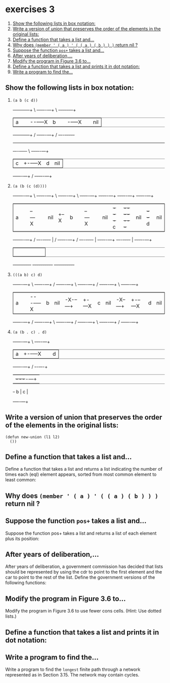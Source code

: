 

# exercises 3

1.  [Show the following lists in box notation:](#org9cb24dd)
2.  [Write a version of union that preserves the order of the elements in the original lists:](#org5cf547d)
3.  [Define a function that takes a list and&#x2026;](#orgefa2544)
4.  [Why does `(member ' ( a ) ' ( ( a ) ( b ) ) )` return nil ?](#orgaa2c8c2)
5.  [Suppose the function `pos+` takes a list and&#x2026;](#org4e39146)
6.  [After years of deliberation,&#x2026;](#org7c8a367)
7.  [Modify the program in Figure 3.6 to&#x2026;](#orga54b58e)
8.  [Define a function that takes a list and prints it in dot notation:](#org032207f)
9.  [Write a program to find the&#x2026;](#org4633919)


<a id="org9cb24dd"></a>

## Show the following lists in box notation:

1.  `(a b (c d))`
    
    <del>-----</del>&#x2013;&#x2014;+      \\ <del>----</del>-&#x2014;+     \\ <del>----</del>&#x2013;&#x2014;+
    
    <table border="2" cellspacing="0" cellpadding="6" rules="groups" frame="hsides">
    
    
    <colgroup>
    <col  class="org-left" />
    
    <col  class="org-left" />
    
    <col  class="org-left" />
    
    <col  class="org-left" />
    
    <col  class="org-left" />
    
    <col  class="org-left" />
    
    <col  class="org-left" />
    
    <col  class="org-left" />
    </colgroup>
    <tbody>
    <tr>
    <td class="org-left">a</td>
    <td class="org-left">&#xa0;</td>
    <td class="org-left">--&#x2013;&#x2014;X</td>
    <td class="org-left">b</td>
    <td class="org-left">&#xa0;</td>
    <td class="org-left">-&#x2013;&#x2014;X</td>
    <td class="org-left">&#xa0;</td>
    <td class="org-left">nil</td>
    </tr>
    </tbody>
    </table>
    
    <del>-----</del>&#x2013;&#x2014;+      / <del>----</del>-&#x2014;+     / <del>--</del>-<del>-----</del>
    
    <table border="2" cellspacing="0" cellpadding="6" rules="groups" frame="hsides">
    
    
    <tbody>
    <tr>
    </tr>
    </tbody>
    </table>
    
    <del>--</del>-<del>----</del>     \\ <del>----</del>-&#x2014;+
    
    <table border="2" cellspacing="0" cellpadding="6" rules="groups" frame="hsides">
    
    
    <colgroup>
    <col  class="org-left" />
    
    <col  class="org-left" />
    
    <col  class="org-left" />
    
    <col  class="org-left" />
    </colgroup>
    <tbody>
    <tr>
    <td class="org-left">c</td>
    <td class="org-left">+-&#x2013;&#x2014;X</td>
    <td class="org-left">d</td>
    <td class="org-left">nil</td>
    </tr>
    </tbody>
    </table>
    
    <del>----</del>-&#x2014;+     / <del>----</del>-&#x2014;+

2.  `(a (b (c (d))))`
    
    <del>-----</del>-&#x2014;+    \\ <del>----</del>-&#x2014;+    \\ <del>----</del>-&#x2014;+    \\ <del>----</del>-&#x2014;+       <del>----</del>-&#x2014;+       <del>----</del>-&#x2014;+      <del>----</del>-&#x2014;+
    
    <table border="2" cellspacing="0" cellpadding="6" rules="groups" frame="hsides">
    
    
    <colgroup>
    <col  class="org-left" />
    
    <col  class="org-left" />
    
    <col  class="org-left" />
    
    <col  class="org-left" />
    
    <col  class="org-left" />
    
    <col  class="org-left" />
    
    <col  class="org-left" />
    
    <col  class="org-left" />
    
    <col  class="org-left" />
    
    <col  class="org-left" />
    
    <col  class="org-left" />
    
    <col  class="org-left" />
    
    <col  class="org-left" />
    
    <col  class="org-left" />
    
    <col  class="org-left" />
    
    <col  class="org-left" />
    </colgroup>
    <tbody>
    <tr>
    <td class="org-left">a</td>
    <td class="org-left">&#xa0;</td>
    <td class="org-left">&#x2013;&#x2014;X</td>
    <td class="org-left">&#xa0;</td>
    <td class="org-left">nil</td>
    <td class="org-left">+&#x2013;X</td>
    <td class="org-left">b</td>
    <td class="org-left">&#xa0;</td>
    <td class="org-left">&#x2013;&#x2014;X</td>
    <td class="org-left">&#xa0;</td>
    <td class="org-left">nil</td>
    <td class="org-left"><del>---</del>  c</td>
    <td class="org-left"><del>-------</del></td>
    <td class="org-left">nil</td>
    <td class="org-left"><del>--</del> d</td>
    <td class="org-left">nil</td>
    </tr>
    </tbody>
    </table>
    
    <del>-----</del>-&#x2014;+    / <del>--</del>-<del>----</del>  | / <del>----</del>-&#x2014;+    / <del>--</del>-<del>----</del>   |   <del>----</del>-&#x2014;+       <del>--</del>-<del>----</del>   |  <del>----</del>-&#x2014;+
    
    <table border="2" cellspacing="0" cellpadding="6" rules="groups" frame="hsides">
    
    
    <colgroup>
    <col  class="org-left" />
    
    <col  class="org-left" />
    
    <col  class="org-left" />
    
    <col  class="org-left" />
    
    <col  class="org-left" />
    </colgroup>
    <tbody>
    <tr>
    <td class="org-left">&#xa0;</td>
    <td class="org-left">&#xa0;</td>
    <td class="org-left">&#xa0;</td>
    <td class="org-left">&#xa0;</td>
    <td class="org-left">&#xa0;</td>
    </tr>
    </tbody>
    </table>
    
    <del>---------</del>                       <del>----------</del>                        <del>----------</del>
3.  `(((a b) c) d)`
    
    <del>----</del>-&#x2014;+       \\ <del>----</del>-&#x2014;+  /     <del>----</del>-&#x2014;+   \\ <del>----</del>-&#x2014;+  /    <del>----</del>-&#x2014;+     \\  <del>----</del>-&#x2014;+
    
    <table border="2" cellspacing="0" cellpadding="6" rules="groups" frame="hsides">
    
    
    <colgroup>
    <col  class="org-left" />
    
    <col  class="org-left" />
    
    <col  class="org-left" />
    
    <col  class="org-left" />
    
    <col  class="org-left" />
    
    <col  class="org-left" />
    
    <col  class="org-left" />
    
    <col  class="org-left" />
    
    <col  class="org-left" />
    
    <col  class="org-left" />
    
    <col  class="org-left" />
    
    <col  class="org-left" />
    
    <col  class="org-left" />
    </colgroup>
    <tbody>
    <tr>
    <td class="org-left">a</td>
    <td class="org-left">&#xa0;</td>
    <td class="org-left">---&#x2013;&#x2014;X</td>
    <td class="org-left">b</td>
    <td class="org-left">nil</td>
    <td class="org-left">-X-&#x2013;&#x2014;+</td>
    <td class="org-left">+-&#x2014;X</td>
    <td class="org-left">c</td>
    <td class="org-left">nil</td>
    <td class="org-left">-X&#x2013;&#x2014;+</td>
    <td class="org-left">+-&#x2013;&#x2014;X</td>
    <td class="org-left">d</td>
    <td class="org-left">nil</td>
    </tr>
    </tbody>
    </table>
    
    <del>----</del>-&#x2014;+       / <del>----</del>-&#x2014;+  \\     <del>----</del>-&#x2014;+   / <del>----</del>-&#x2014;+  \\    <del>----</del>-&#x2014;+     /  <del>----</del>-&#x2014;+

4.  `(a (b . c) . d)`
    
    <del>----</del>-&#x2014;+     \\ <del>---</del>-&#x2014;+
    
    <table border="2" cellspacing="0" cellpadding="6" rules="groups" frame="hsides">
    
    
    <colgroup>
    <col  class="org-left" />
    
    <col  class="org-left" />
    
    <col  class="org-left" />
    
    <col  class="org-left" />
    </colgroup>
    <tbody>
    <tr>
    <td class="org-left">a</td>
    <td class="org-left">+-&#x2013;&#x2014;X</td>
    <td class="org-left">&#xa0;</td>
    <td class="org-left">d</td>
    </tr>
    </tbody>
    </table>
    
    <del>----</del>-&#x2014;+     / <del>-</del>-<del>--</del>-+
    
    <table border="2" cellspacing="0" cellpadding="6" rules="groups" frame="hsides">
    
    
    <tbody>
    <tr>
    </tr>
    </tbody>
    
    
    <tr>
    <td class="org-left"><del>---</del>-&#x2014;+</td>
    </tr>
    </tbody>
    </table>
    
    <del>-</del> b |  c |
    
    <del>---</del>-&#x2014;+


<a id="org5cf547d"></a>

## Write a version of union that preserves the order of the elements in the original lists:

    (defun new-union (l1 l2)
      ())


<a id="orgefa2544"></a>

## Define a function that takes a list and&#x2026;

Define a function that takes a list and returns a list indicating the
number of times each (eql) element appears, sorted from most common
element to least common:


<a id="orgaa2c8c2"></a>

## Why does `(member ' ( a ) ' ( ( a ) ( b ) ) )` return nil ?


<a id="org4e39146"></a>

## Suppose the function `pos+` takes a list and&#x2026;

Suppose the function pos+ takes a list and returns a list of each element
plus its position:


<a id="org7c8a367"></a>

## After years of deliberation,&#x2026;

After years of deliberation, a government commission has decided that lists should be represented by using the cdr to point to the first element and the car to point to the rest of the list. Define the government versions of the following functions:


<a id="orga54b58e"></a>

## Modify the program in Figure 3.6 to&#x2026;

Modify the program in Figure 3.6 to use fewer cons cells. (Hint: Use dotted lists.)


<a id="org032207f"></a>

## Define a function that takes a list and prints it in dot notation:


<a id="org4633919"></a>

## Write a program to find the&#x2026;

Write a program to find the `longest` finite path through a network represented as in Section 3.15. The network may contain cycles.

